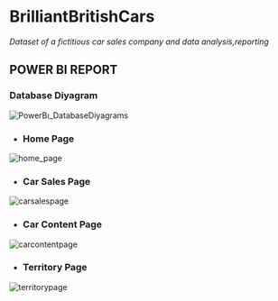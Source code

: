 # BrilliantBritishCars
*Dataset of a fictitious car sales company and data analysis,reporting*


## POWER BI REPORT

### Database Diyagram

![PowerBı_DatabaseDiyagrams](https://user-images.githubusercontent.com/38791151/183762533-587895f1-57d0-45ae-be6b-be2f4b5a11e0.JPG)


+ ### Home Page


![home_page](https://user-images.githubusercontent.com/38791151/183762732-cd860c1e-f019-4f27-9193-6b3ec2a51f50.JPG)

+ ### Car Sales Page


![carsalespage](https://user-images.githubusercontent.com/38791151/183762849-a49ffc8d-3e93-4d5c-90d1-c656d959cb11.JPG)

+ ### Car Content Page


![carcontentpage](https://user-images.githubusercontent.com/38791151/183762938-f8c8a696-ae30-44f8-b34e-7fd1256d580f.JPG)

+ ### Territory Page


![territorypage](https://user-images.githubusercontent.com/38791151/183763000-18a8756e-163a-4136-8871-21333486570b.JPG)
